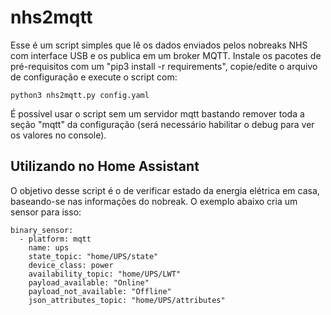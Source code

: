 # nhs2mqtt

Esse é um script simples que lê os dados enviados pelos nobreaks NHS com interface USB e os publica em um broker MQTT. Instale os pacotes de pré-requisitos com um "pip3 install -r requirements", copie/edite o arquivo de configuração e execute o script com:

```
python3 nhs2mqtt.py config.yaml  
```

É possível usar o script sem um servidor mqtt bastando remover toda a seção "mqtt" da configuração (será necessário habilitar o debug para ver os valores no console).

## Utilizando no Home Assistant

O objetivo desse script é o de verificar estado da energia elétrica em casa, baseando-se nas informações do nobreak. O exemplo abaixo cria um sensor para isso:

```
binary_sensor:
  - platform: mqtt
    name: ups
    state_topic: "home/UPS/state"
    device_class: power
    availability_topic: "home/UPS/LWT"
    payload_available: "Online"
    payload_not_available: "Offline"
    json_attributes_topic: "home/UPS/attributes"


